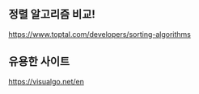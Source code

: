 ## 정렬 알고리즘 비교!
https://www.toptal.com/developers/sorting-algorithms


## 유용한 사이트
https://visualgo.net/en
